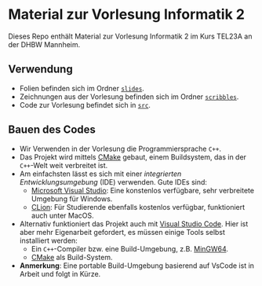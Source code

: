 # Material zur Vorlesung Informatik 2

Dieses Repo enthält Material zur Vorlesung Informatik 2 im Kurs TEL23A an der DHBW Mannheim.

## Verwendung

* Folien befinden sich im Ordner [`slides`](slides).
* Zeichnungen aus der Vorlesung befinden sich im Ordner [`scribbles`](scribbles).
* Code zur Vorlesung befindet sich in [`src`](src).

## Bauen des Codes

* Wir Verwenden in der Vorlesung die Programmiersprache `C++`.
* Das Projekt wird mittels [CMake](https://cmake.org/) gebaut,
  einem Buildsystem, das in der `C++`-Welt weit verbreitet ist.
* Am einfachsten lässt es sich mit einer
  _integrierten Entwicklungsumgebung_ (IDE) verwenden.
  Gute IDEs sind:
  * [Microsoft Visual Studio](https://visualstudio.microsoft.com/de/):
    Eine konstenlos verfügbare, sehr verbreitete Umgebung für Windows.
  * [CLion](https://www.jetbrains.com/clion/):
    Für Studierende ebenfalls kostenlos verfügbar, funktioniert auch unter MacOS.
* Alternativ funktioniert das Projekt auch mit
  [Visual Studio Code](https://code.visualstudio.com/).
  Hier ist aber mehr Eigenarbeit gefordert, es müssen einige Tools
  selbst installiert werden:
  * Ein `C++`-Compiler bzw. eine Build-Umgebung, z.B. [MinGW64](https://www.mingw-w64.org/).
  * [CMake](https://cmake.org/) als Build-System.
* **Anmerkung**: Eine portable Build-Umgebung basierend auf VsCode 
  ist in Arbeit und folgt in Kürze.
